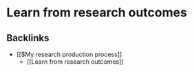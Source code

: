 # Learn from research outcomes

## Backlinks
* [[$My research production process]]
	* [[Learn from research outcomes]]

<!-- {BearID:3F07A792-D4D9-417A-ADD8-7D9A63861A60-469-000001C7EEFC1D25} -->
